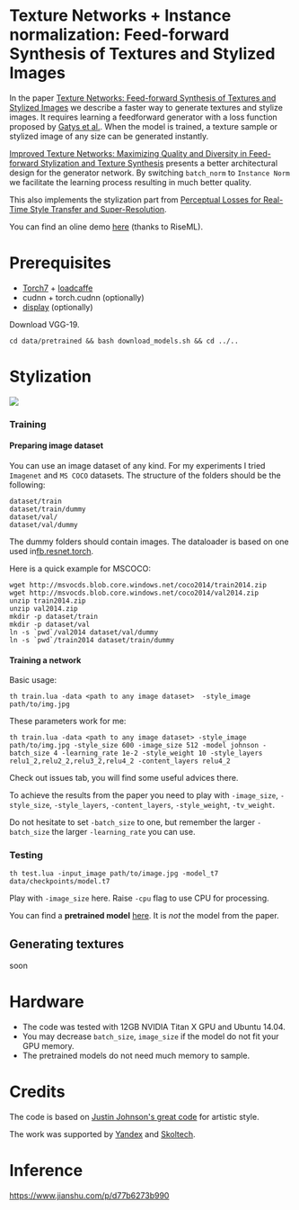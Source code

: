 # Texture Networks + Instance normalization: Feed-forward Synthesis of Textures and Stylized Images

In the paper [Texture Networks: Feed-forward Synthesis of Textures and Stylized Images](http://arxiv.org/abs/1603.03417) we describe a faster way to generate textures and stylize images. It requires learning a feedforward generator with a loss function proposed by [Gatys et al.](http://arxiv.org/abs/1505.07376). When the model is trained, a texture sample or stylized image of any size can be generated instantly.

[Improved Texture Networks: Maximizing Quality and Diversity in Feed-forward Stylization and Texture Synthesis](https://arxiv.org/abs/1701.02096) presents a better architectural design for the generator network. By switching `batch_norm` to `Instance Norm` we facilitate the learning process resulting in much better quality.



This also implements the stylization part from [Perceptual Losses for Real-Time Style Transfer and Super-Resolution](https://arxiv.org/abs/1603.08155).

You can find an oline demo [here](https://riseml.com/DmitryUlyanov/texture_nets) (thanks to RiseML). 
# Prerequisites
- [Torch7](http://torch.ch/docs/getting-started.html) + [loadcaffe](https://github.com/szagoruyko/loadcaffe)
- cudnn + torch.cudnn (optionally)
- [display](https://github.com/szym/display) (optionally)

Download VGG-19.
```
cd data/pretrained && bash download_models.sh && cd ../..
```

# Stylization
<!-- 
Content image|  Dalaunay | Modern 
:-------------------------:|:-------------------------:|:------------------------------:
![](data/readme_pics/karya.jpg " ") | ![](data/readme_pics/karya512.jpg  " ")| ![](data/readme_pics/karya_s_mo.jpg  " ")
 -->
![](data/readme_pics/all.jpg " ")

### Training

#### Preparing image dataset

You can use an image dataset of any kind. For my experiments I tried `Imagenet` and `MS COCO` datasets. The structure of the folders should be the following:
```
dataset/train
dataset/train/dummy
dataset/val/
dataset/val/dummy
```

The dummy folders should contain images. The dataloader is based on one used in[fb.resnet.torch](https://github.com/facebook/fb.resnet.torch). 

Here is a quick example for MSCOCO: 
```
wget http://msvocds.blob.core.windows.net/coco2014/train2014.zip
wget http://msvocds.blob.core.windows.net/coco2014/val2014.zip
unzip train2014.zip
unzip val2014.zip
mkdir -p dataset/train
mkdir -p dataset/val
ln -s `pwd`/val2014 dataset/val/dummy
ln -s `pwd`/train2014 dataset/train/dummy
```

#### Training a network

Basic usage:
```
th train.lua -data <path to any image dataset>  -style_image path/to/img.jpg
```

These parameters work for me: 
```
th train.lua -data <path to any image dataset> -style_image path/to/img.jpg -style_size 600 -image_size 512 -model johnson -batch_size 4 -learning_rate 1e-2 -style_weight 10 -style_layers relu1_2,relu2_2,relu3_2,relu4_2 -content_layers relu4_2
```
Check out issues tab, you will find some useful advices there. 

To achieve the results from the paper you need to play with `-image_size`, `-style_size`, `-style_layers`, `-content_layers`, `-style_weight`, `-tv_weight`. 

Do not hesitate to set `-batch_size` to one, but remember the larger `-batch_size` the larger `-learning_rate` you can use.   

### Testing

```
th test.lua -input_image path/to/image.jpg -model_t7 data/checkpoints/model.t7
```

Play with `-image_size` here. Raise `-cpu` flag to use CPU for processing. 

You can find a **pretrained model** [here](https://yadi.sk/d/GwL9jNJovBwQg). It is *not* the model from the paper.

## Generating textures

soon
<!-- ## Train texture generator

### Train

This command should train a generator close to what is presented in the paper. It is tricky, the variance in the results is rather high, many things lead to degrading (even optimizing for too long time).
```
th texture_train.lua -texture data/textures/red-peppers256.o.jpg -model_name pyramid -backend cudnn -num_iterations 1500 -vgg_no_pad true -normalize_gradients true -batch_size 15
```
The generator will fit the texture

![Texture](data/textures/red-peppers256.o.jpg)

And here is a sample of size `512x512` after learning for 700 iterations:

![Sample](data/readme_pics/peppers_sample.png)


You may also explore other models. We found `pyramid2` requires bigger `learning rate` of about `5e-1`. To prevent degrading noise dimensionality should be increased: `noise_depth 16`. It also converges slower.

This works good for me:
```
th texture_train.lua -texture data/textures/red-peppers256.o.jpg -gpu 0 -model_name pyramid2 -backend cudnn -num_iterations 1500 -vgg_no_pad true -normalize_gradients true -learning_rate 5e-1 -noise_depth 16
```

- `vgg_no_pad` corresponds to padding option used in VGG. If set, padding mode = `valid`.

The samples and loss plot will appear at `display` web interface.

### Sample

A sample from above can be obtained with
```
th texture_sample.lua -model data/out/model.t7 -noise_depth 3 -sample_size 512
```
`noise_depth` should correspond to `noise_depth` used when training.

## Stylization


### Prepare

We used ILSVRC2012 validation set to train a generator. One pass through the data was more than enough for the model described in the paper.

Extract content from `relu4_2` layer.
```
th scripts/extract4_2.lua -images_path <path/ILSVRC2012>
```
### Train

Use this command to learn a generator to stylize like in the next example.
```
th stylization_train.lua -style_image data/textures/cezanne.jpg -train_hdf5 <path/to/generated/hdf5> -noise_depth 3 -model_name pyramid -normalize_gradients true -train_images_path <path/to/ILSVRC2012> -content_weight 0.8

```
### Process

Stylize an image.
```
th stylization_process.lua -model data/out/model.t7 -input_image data/readme_pics/kitty.jpg -noise_depth 3
```
Again, `noise_depth` should be consistent with training setting.

### Example

![Cezanne](data/textures/cezanne.jpg)

![Original](data/readme_pics/kitty.jpg)

![Processed](data/readme_pics/kitty_cezanne.jpg)

#### Variations
We were not able to archive similar results to original parer of L. Gatys on artistic style, which is partially explained by balance problem (read the paper for the details). Yet, while not transferring the style exactly as expected, models produce nice pictures. We tried several hacks to redefine the objective function, which could be more suitable for convolutional parametric generator, none of them worked considerably better, but the results were nice.

For the next pair we used a generator, trained using 16 images only. It is funny, that it did not overfit. Also, in this setting the net does not degrade for much longer time if zero padding is used. Note that, tiger image was not in the train set.

![Tiger](data/readme_pics/tiger.jpg)

![Tiger_processed](data/readme_pics/tiger_starry.jpg)
Using "Starry night" by Van Gogh. It takes about quarter of second to process an image at `1024 x 768` resolution.


In one of the experiments the generator failed to learn Van Gogh, but went very stylish.

![Pseudo](data/readme_pics/pseudo.png)

This model tried to fit both texture and content losses on a fixed set of 16 images and only content loss on the big number of images.
 -->

# Hardware
- The code was tested with 12GB NVIDIA Titan X GPU and Ubuntu 14.04.
- You may decrease `batch_size`, `image_size` if the model do not fit your GPU memory.
- The pretrained models do not need much memory to sample.

# Credits

The code is based on [Justin Johnson's great code](https://github.com/jcjohnson/neural-style) for artistic style.

The work was supported by [Yandex](https://www.yandex.ru/) and [Skoltech](http://sites.skoltech.ru/compvision/).
 
# Inference
https://www.jianshu.com/p/d77b6273b990
